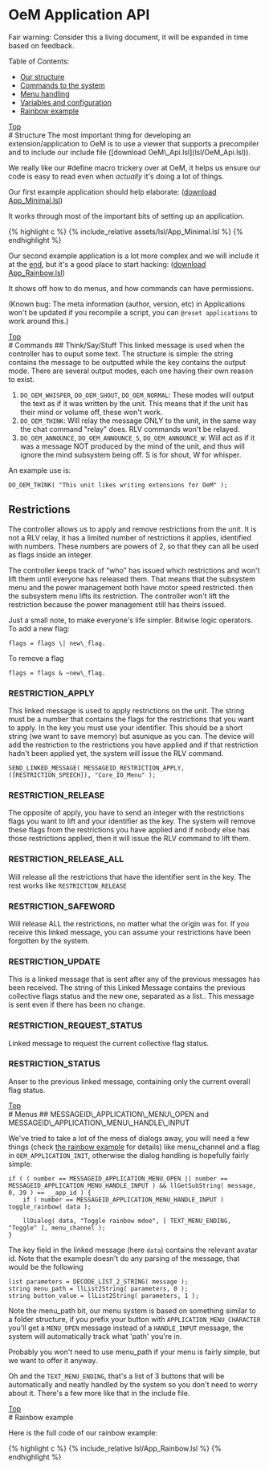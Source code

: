 # OeM Application API

Fair warning: Consider this a living document, it will be expanded in time based on feedback.

Table of Contents:

 * [Our structure](#structure)
 * [Commands to the system](#commands)
 * [Menu handling](#menus)
 * [Variables and configuration](#variables)
 * [Rainbow example](#rainbow-example)

<div class="top-marker"><a href="#a-title">Top</a></div>
# Structure
The most important thing for developing an extension/application to OeM is to use a viewer that supports a precompiler and to include our include file ([download OeM\_Api.lsl](lsl/OeM_Api.lsl)).

We really like our #define macro trickery over at OeM, it helps us ensure our code is easy to read even when *actually* it's doing a lot of things.

Our first example application should help elaborate: ([download App\_Minimal.lsl](lsl/App\_Minimal.lsl))

It works through most of the important bits of setting up an application.

{% highlight c %}
{% include_relative assets/lsl/App_Minimal.lsl %}
{% endhighlight %}

Our second example application is a lot more complex and we will include it at the [end](#rainbow-example), but it's a good place to start hacking: ([download App\_Rainbow.lsl](lsl/App\_Rainbow.lsl))

It shows off how to do menus, and how commands can have permissions.

(Known bug: The meta information (author, version, etc) in Applications won't be updated if you recompile a script, you can `@reset applications` to work around this.)

<div class="top-marker"><a href="#a-title">Top</a></div>
# Commands
## Think/Say/Stuff
This linked message is used when the controller has to ouput some text. The structure is simple: the string contains the message to be outputted while the key contains the output mode. There are several output modes, each one having their own reason to exist.

1. `DO_OEM_WHISPER`, `DO_OEM_SHOUT`, `DO_OEM_NORMAL`: These modes will output the text as if it was written by the unit. This means that if the unit has their mind or volume off, these won't work.
2. `DO_OEM_THINK`: Will relay the message ONLY to the unit, in the same way the chat command "relay" does. RLV commands won't be relayed.
3. `DO_OEM_ANNOUNCE`, `DO_OEM_ANNOUNCE_S`, `DO_OEM_ANNOUNCE_W`: Will act as if it was a message NOT produced by the mind of the unit, and thus will ignore the mind subsystem being off. S is for shout, W for whisper.

An example use is:

    DO_OEM_THINK( "This unit likes writing extensions for OeM" );

## Restrictions

The controller allows us to apply and remove restrictions from the unit. It is not a RLV relay, it has a limited number of restrictions it applies, identified with numbers. These numbers are powers of 2, so that they can all be used as flags inside an integer.

The controller keeps track of "who" has issued which restrictions and won't lift them until everyone has released them. That means that the subsystem menu and the power management both have motor speed restricted. then the subsystem menu lifts its restriction. The controller won't lift the restriction because the power management still has theirs issued.

Just a small note, to make everyone's life simpler. Bitwise logic operators. To add a new flag: 

    flags = flags \| new\_flag.

To remove a flag

    flags = flags & ~new\_flag.

### RESTRICTION\_APPLY

This linked message is used to apply restrictions on the unit. The string must be a number that contains the flags for the restrictions that you want to apply. In the key you must use your identifier. This should be a short string (we want to save memory) but asunique as you can. The device will add the restriction to the restrictions you have applied and if that restriction hadn't been applied yet, the system will issue the RLV command.

    SEND_LINKED_MESSAGE( MESSAGEID_RESTRICTION_APPLY, ([RESTRICTION_SPEECH]), "Core_IO_Menu" );

### RESTRICTION\_RELEASE

The opposite of apply, you have to send an integer with the restrictions flags you want to lift and your identifier as the key. The system will remove these flags from the restrictions you have applied and if nobody else has those restrictions applied, then it will issue the RLV command to lift them.

### RESTRICTION\_RELEASE\_ALL 

Will release all the restrictions that have the identifier sent in the key. The rest works like `RESTRICTION_RELEASE`

### RESTRICTION\_SAFEWORD   

Will release ALL the restrictions, no matter what the origin was for. If you receive this linked message, you can assume your restrictions have been forgotten by the system.

### RESTRICTION\_UPDATE	 

This is a linked message that is sent after any of the previous messages has been received. The string of this Linked Message contains the previous collective flags status and the new one, separated as a list.. This message is sent even if there has been no change.

### RESTRICTION\_REQUEST\_STATUS 

Linked message to request the current collective flag status.

### RESTRICTION\_STATUS 

Anser to the previous linked message, containing only the current overall flag status.

<div class="top-marker"><a href="#a-title">Top</a></div>
# Menus
## MESSAGEID\_APPLICATION\_MENU\_OPEN and MESSAGEID\_APPLICATION\_MENU\_HANDLE\_INPUT 

We've tried to take a lot of the mess of dialogs away, you will need a few things (check [the rainbow example](#rainbow-example) for details) like menu\_channel and a flag in `OEM_APPLICATION_INIT`, otherwise the dialog handling is hopefully fairly simple:

    if ( ( number == MESSAGEID_APPLICATION_MENU_OPEN || number == MESSAGEID_APPLICATION_MENU_HANDLE_INPUT ) && llGetSubString( message, 0, 39 ) == __app_id ) {
        if ( number == MESSAGEID_APPLICATION_MENU_HANDLE_INPUT ) toggle_rainbow( data );

        llDialog( data, "Toggle rainbow mdoe", [ TEXT_MENU_ENDING, "Toggle" ], menu_channel );
    }

The key field in the linked message (here `data`) contains the relevant avatar id. Note that the example doesn't do any parsing of the message, that would be the following

    list parameters = DECODE_LIST_2_STRING( message );
    string menu_path = llList2String( parameters, 0 );
    string button_value = llList2String( parameters, 1 );

Note the menu\_path bit, our menu system is based on something similar to a folder structure, if you prefix your button with `APPLICATION_MENU_CHARACTER` you'll get a `MENU_OPEN` message instead of a `HANDLE_INPUT` message, the system will automatically track what 'path' you're in.

Probably you won't need to use menu\_path if your menu is fairly simple, but we want to offer it anyway.

Oh and the `TEXT_MENU_ENDING`, that's a list of 3 buttons that will be automatically and neatly handled by the system so you don't need to worry about it.
There's a few more like that in the include file.

<div class="top-marker"><a href="#a-title">Top</a></div>
# Rainbow example

Here is the full code of our rainbow example:

{% highlight c %}
{% include_relative lsl/App_Rainbow.lsl %}
{% endhighlight %}

